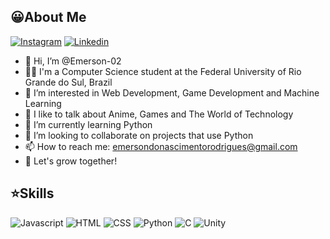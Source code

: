 ## 😀About Me

[![Instagram](https://img.shields.io/badge/Instagram-E4405F?style=for-the-badge&logo=instagram&logoColor=white)](https://www.instagram.com/emerson_dnr/)
[![Linkedin](https://img.shields.io/badge/LinkedIn-0077B5?style=for-the-badge&logo=linkedin&logoColor=white)](https://www.linkedin.com/in/emerson-rodrigues-082329206/)

- 👋 Hi, I’m @Emerson-02
- 👨‍💻 I'm a Computer Science student at the Federal University of Rio Grande do Sul, Brazil
- 👀 I’m interested in Web Development, Game Development and Machine Learning
- 🤩 I like to talk about Anime, Games and The World of Technology
- 🌱 I’m currently learning Python
- 💞️ I’m looking to collaborate on projects that use Python
- 📫 How to reach me: emersondonascimentorodrigues@gmail.com
- 🚀 Let's grow together!

## ⭐️Skills

![Javascript](https://img.shields.io/badge/Js-F7DF1E?style=for-the-badge&logo=javascript&logoColor=black)
![HTML](https://img.shields.io/badge/HTML-239120?style=for-the-badge&logo=html5&logoColor=white)
![CSS](https://img.shields.io/badge/CSS-1572B6?style=for-the-badge&logo=css3&logoColor=white)
![Python](https://img.shields.io/badge/Python-14354C?style=for-the-badge&logo=python&logoColor=white)
![C](https://img.shields.io/badge/C-00599C?style=for-the-badge&logo=c&logoColor=white)
![Unity](https://img.shields.io/badge/Unity-100000?style=for-the-badge&logo=unity&logoColor=whit)


